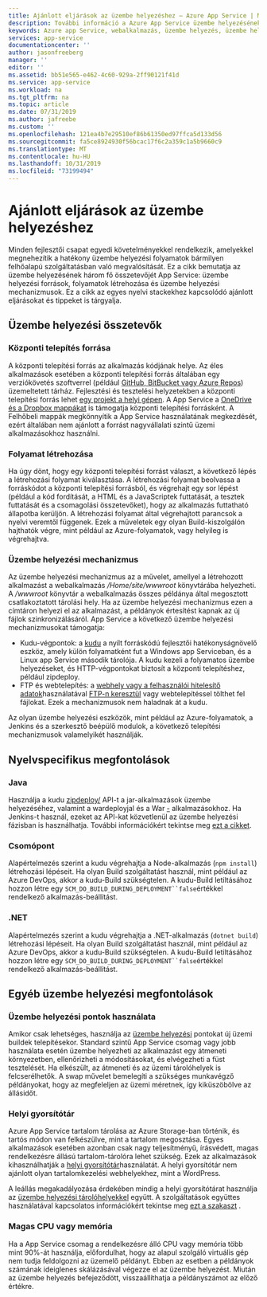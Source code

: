 ```yaml
---
title: Ajánlott eljárások az üzembe helyezéshez – Azure App Service | Microsoft Docs
description: További információ a Azure App Service üzembe helyezésének főbb összetevőiről.
keywords: Azure app Service, webalkalmazás, üzembe helyezés, üzembe helyezés, folyamatok, Build
services: app-service
documentationcenter: ''
author: jasonfreeberg
manager: ''
editor: ''
ms.assetid: bb51e565-e462-4c60-929a-2ff90121f41d
ms.service: app-service
ms.workload: na
ms.tgt_pltfrm: na
ms.topic: article
ms.date: 07/31/2019
ms.author: jafreebe
ms.custom: ''
ms.openlocfilehash: 121ea4b7e29510ef86b61350ed97ffca5d133d56
ms.sourcegitcommit: fa5ce8924930f56bcac17f6c2a359c1a5b9660c9
ms.translationtype: MT
ms.contentlocale: hu-HU
ms.lasthandoff: 10/31/2019
ms.locfileid: "73199494"
---
```

# <a name="deployment-best-practices"></a>Ajánlott eljárások az üzembe helyezéshez

Minden fejlesztői csapat egyedi követelményekkel rendelkezik, amelyekkel megnehezítik a hatékony üzembe helyezési folyamatok bármilyen felhőalapú szolgáltatásban való megvalósítását. Ez a cikk bemutatja az üzembe helyezésének három fő összetevőjét App Service: üzembe helyezési források, folyamatok létrehozása és üzembe helyezési mechanizmusok. Ez a cikk az egyes nyelvi stackekhez kapcsolódó ajánlott eljárásokat és tippeket is tárgyalja.

## <a name="deployment-components"></a>Üzembe helyezési összetevők

### <a name="deployment-source"></a>Központi telepítés forrása

A központi telepítési forrás az alkalmazás kódjának helye. Az éles alkalmazások esetében a központi telepítési forrás általában egy verziókövetés szoftverrel (például [GitHub, BitBucket vagy Azure Repos](deploy-continuous-deployment.md)) üzemeltetett tárház. Fejlesztési és tesztelési helyzetekben a központi telepítési forrás lehet [egy projekt a helyi gépen](deploy-local-git.md). A App Service a [OneDrive és a Dropbox mappákat](deploy-content-sync.md) is támogatja központi telepítési forrásként. A Felhőbeli mappák megkönnyítik a App Service használatának megkezdését, ezért általában nem ajánlott a forrást nagyvállalati szintű üzemi alkalmazásokhoz használni. 

### <a name="build-pipeline"></a>Folyamat létrehozása

Ha úgy dönt, hogy egy központi telepítési forrást választ, a következő lépés a létrehozási folyamat kiválasztása. A létrehozási folyamat beolvassa a forráskódot a központi telepítési forrásból, és végrehajt egy sor lépést (például a kód fordítását, a HTML és a JavaScriptek futtatását, a tesztek futtatását és a csomagolási összetevőket), hogy az alkalmazás futtatható állapotba kerüljön. A létrehozási folyamat által végrehajtott parancsok a nyelvi veremtől függenek. Ezek a műveletek egy olyan Build-kiszolgálón hajthatók végre, mint például az Azure-folyamatok, vagy helyileg is végrehajtva.

### <a name="deployment-mechanism"></a>Üzembe helyezési mechanizmus

Az üzembe helyezési mechanizmus az a művelet, amellyel a létrehozott alkalmazást a webalkalmazás */Home/site/wwwroot* könyvtárába helyezheti. A */wwwroot* könyvtár a webalkalmazás összes példánya által megosztott csatlakoztatott tárolási hely. Ha az üzembe helyezési mechanizmus ezen a címtáron helyezi el az alkalmazást, a példányok értesítést kapnak az új fájlok szinkronizálásáról. App Service a következő üzembe helyezési mechanizmusokat támogatja:

- Kudu-végpontok: a [kudu](https://github.com/projectkudu/kudu/wiki) a nyílt forráskódú fejlesztői hatékonyságnövelő eszköz, amely külön folyamatként fut a Windows app Serviceban, és a Linux app Service második tárolója. A kudu kezeli a folyamatos üzembe helyezéseket, és HTTP-végpontokat biztosít a központi telepítéshez, például zipdeploy.
- FTP és webtelepítés: a [webhely vagy a felhasználói hitelesítő adatok](deploy-configure-credentials.md)használatával [FTP-n keresztül](deploy-ftp.md) vagy webtelepítéssel tölthet fel fájlokat. Ezek a mechanizmusok nem haladnak át a kudu.  

Az olyan üzembe helyezési eszközök, mint például az Azure-folyamatok, a Jenkins és a szerkesztő beépülő modulok, a következő telepítési mechanizmusok valamelyikét használják.

## <a name="language-specific-considerations"></a>Nyelvspecifikus megfontolások

### <a name="java"></a>Java

Használja a kudu [zipdeploy/](deploy-zip.md) API-t a jar-alkalmazások üzembe helyezéséhez, valamint a wardeployjal és a War [-](deploy-zip.md#deploy-war-file) alkalmazásokhoz. Ha Jenkins-t használ, ezeket az API-kat közvetlenül az üzembe helyezési fázisban is használhatja. További információkért tekintse meg [ezt a cikket](../jenkins/execute-cli-jenkins-pipeline.md).

### <a name="node"></a>Csomópont

Alapértelmezés szerint a kudu végrehajtja a Node-alkalmazás (`npm install`) létrehozási lépéseit. Ha olyan Build szolgáltatást használ, mint például az Azure DevOps, akkor a kudu-Build szükségtelen. A kudu-Build letiltásához hozzon létre egy `SCM_DO_BUILD_DURING_DEPLOYMENT``false`értékkel rendelkező alkalmazás-beállítást.

### <a name="net"></a>.NET 

Alapértelmezés szerint a kudu végrehajtja a .NET-alkalmazás (`dotnet build`) létrehozási lépéseit. Ha olyan Build szolgáltatást használ, mint például az Azure DevOps, akkor a kudu-Build szükségtelen. A kudu-Build letiltásához hozzon létre egy `SCM_DO_BUILD_DURING_DEPLOYMENT``false`értékkel rendelkező alkalmazás-beállítást.

## <a name="other-deployment-considerations"></a>Egyéb üzembe helyezési megfontolások

### <a name="use-deployment-slots"></a>Üzembe helyezési pontok használata

Amikor csak lehetséges, használja az [üzembe helyezési](deploy-staging-slots.md) pontokat új üzemi buildek telepítésekor. Standard szintű App Service csomag vagy jobb használata esetén üzembe helyezheti az alkalmazást egy átmeneti környezetben, ellenőrizheti a módosításokat, és elvégezheti a füst tesztelését. Ha elkészült, az átmeneti és az üzemi tárolóhelyek is felcserélhetők. A swap művelet bemelegíti a szükséges munkavégző példányokat, hogy az megfeleljen az üzemi méretnek, így kiküszöbölve az állásidőt. 

### <a name="local-cache"></a>Helyi gyorsítótár

Azure App Service tartalom tárolása az Azure Storage-ban történik, és tartós módon van felkészülve, mint a tartalom megosztása. Egyes alkalmazások esetében azonban csak nagy teljesítményű, írásvédett, magas rendelkezésre állású tartalom-tárolóra lehet szükség. Ezek az alkalmazások kihasználhatják a [helyi gyorsítótár](overview-local-cache.md)használatát. A helyi gyorsítótár nem ajánlott olyan tartalomkezelési webhelyekhez, mint a WordPress.

A leállás megakadályozása érdekében mindig a helyi gyorsítótárat használja az [üzembe helyezési tárolóhelyekkel](deploy-staging-slots.md) együtt. A szolgáltatások együttes használatával kapcsolatos információkért tekintse meg [ezt a szakaszt](overview-local-cache.md#best-practices-for-using-app-service-local-cache) .

### <a name="high-cpu-or-memory"></a>Magas CPU vagy memória

Ha a App Service csomag a rendelkezésre álló CPU vagy memória több mint 90%-át használja, előfordulhat, hogy az alapul szolgáló virtuális gép nem tudja feldolgozni az üzemelő példányt. Ebben az esetben a példányok számának ideiglenes skálázásával végezze el az üzembe helyezést. Miután az üzembe helyezés befejeződött, visszaállíthatja a példányszámot az előző értékre.
